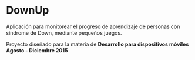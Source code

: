 # DownUp
Aplicación para monitorear el progreso de aprendizaje de personas con síndrome de Down, mediante pequeños juegos.

Proyecto diseñado para la materia de __Desarrollo para dispositivos móviles Agosto - Diciembre 2015__
